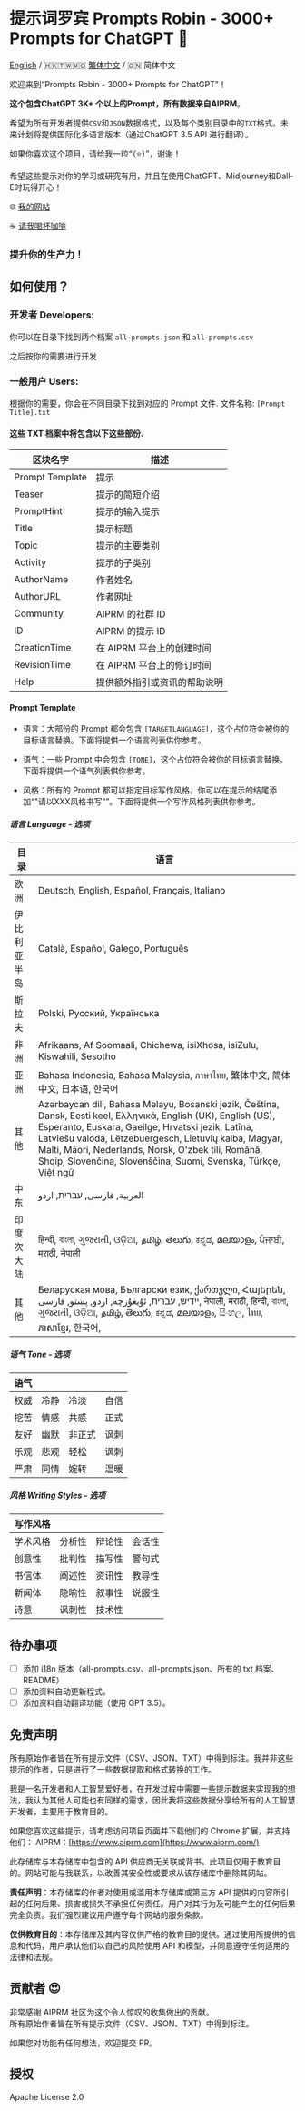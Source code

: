 
# 提示词罗宾 Prompts Robin - 3000+ Prompts for ChatGPT   🤖 


[English](./README.md) / 🇭🇰🇹🇼🇲🇴 [繁体中文](./README_TW.md) / 🇨🇳 简体中文

欢迎来到“Prompts Robin - 3000+ Prompts for ChatGPT”！

**这个包含ChatGPT 3K+ 个以上的Prompt，所有数据来自AIPRM**。

希望为所有开发者提供`CSV`和`JSON`数据格式，以及每个类别目录中的`TXT`格式。未来计划将提供国际化多语言版本（通过ChatGPT 3.5 API 进行翻译）。

如果你喜欢这个项目，请给我一粒“（⭐️）”，谢谢！

希望这些提示对你的学习或研究有用，并且在使用ChatGPT、Midjourney和Dall-E时玩得开心！

🌐 [我的网站](https://samsonhoi.com)

☕ [请我喝杯咖啡](https://bmc.link/samson.h)

### 提升你的生产力！ ###

## 如何使用？
### 开发者 Developers: 
你可以在目录下找到两个档案 ``all-prompts.json`` 和 ``all-prompts.csv``

之后按你的需要进行开发

### 一般用户 Users:

根据你的需要，你会在不同目录下找到对应的 Prompt 文件. 文件名称: ``[Prompt Title].txt``

#### 这些 TXT 档案中将包含以下这些部份.

| 区块名字            | 描述                                   |
|-----------------|----------------------------------------|
| Prompt Template | 提示                               |
| Teaser          | 提示的简短介绍                     |
| PromptHint      | 提示的输入提示                     |
| Title           | 提示标题                               |
| Topic           | 提示的主要类别                     |
| Activity        | 提示的子类别                       |
| AuthorName      | 作者姓名                         |
| AuthorURL       | 作者网址                         |
| Community       | AIPRM 的社群 ID          |
| ID              | AIPRM 的提示 ID           |
| CreationTime    | 在 AIPRM 平台上的创建时间           |
| RevisionTime    | 在 AIPRM 平台上的修订时间           |
| Help            | 提供额外指引或资讯的帮助说明             |

#### Prompt Template ####

* 语言：大部份的 Prompt 都会包含 `[TARGETLANGUAGE]`，这个占位符会被你的目标语言替换。下面将提供一个语言列表供你参考。

* 语气：一些 Prompt 中会包含 `[TONE]`，这个占位符会被你的目标语言替换。下面将提供一个语气列表供你参考。

* 风格：所有的 Prompt 都可以指定目标写作风格，你可以在提示的结尾添加“"请以XXX风格书写"”。下面将提供一个写作风格列表供你参考。

##### 语言 Language - 选项 #####

| 目录                 | 语言                                              |
|------------------|--------------------------------------------------------------------------------------|
| 欧洲         | Deutsch, English, Español, Français, Italiano                    |
| 伊比利亚半岛          | Català, Español, Galego, Português                   |
| 斯拉夫	           | Polski, Русский, Українська     |
| 非洲	          | Afrikaans, Af Soomaali, Chichewa, isiXhosa, isiZulu, Kiswahili, Sesotho  |
| 亚洲            | Bahasa Indonesia, Bahasa Malaysia, ภาษาไทย, 繁体中文, 简体中文, 日本语, 한국어        |
| 其他   | Azərbaycan dili, Bahasa Melayu, Bosanski jezik, Čeština, Dansk, Eesti keel, Ελληνικά, English (UK), English (US), Esperanto, Euskara, Gaeilge, Hrvatski jezik, Latīna, Latviešu valoda, Lëtzebuergesch, Lietuvių kalba, Magyar, Malti, Māori, Nederlands, Norsk, O'zbek tili, Română, Shqip, Slovenčina, Slovenščina, Suomi, Svenska, Türkçe, Việt ngữ |
| 中东   | العربية, فارسی, עברית, اردو                                            |
| 印度次大陆 | हिन्दी, বাংলা, ગુજરાતી, ଓଡ଼ିଆ, தமிழ், తెలుగు, ಕನ್ನಡ, മലയാളം, ਪੰਜਾਬੀ, मराठी, नेपाली |
| 其他            | Беларуская мова, Български език, ქართული, Հայերեն, ייִדיש, עברית, ئۇيغۇرچە, اردو, پښتو, فارسی, नेपाली, मराठी, हिन्दी, বাংলা, ગુજરાતી, ଓଡ଼ିଆ, தமிழ், తెలుగు, ಕನ್ನಡ, മലയാളം, සිංහල, ไทย, ភាសាខ្មែរ, 한국어,                |

##### 语气 Tone - 选项 #####

| 语气          |          |         |         |
|-------------- |-------------- |------------- |------------- |
| 权威          | 冷静          | 冷淡         | 自信        |
| 挖苦          | 情感          | 共感         | 正式        |
| 友好          | 幽默          | 非正式       | 讽刺        |
| 乐观          | 悲观          | 轻松         | 讽刺        |
| 严肃          | 同情          | 婉转         | 温暖        |


##### 风格 Writing Styles - 选项 #####


| 写作风格          |                |                |                |
|-----------------|-----------------|-----------------|-----------------|
| 学术风格         | 分析性          | 辩论性          | 会话性          |
| 创意性           | 批判性          | 描写性          | 警句式          |
| 书信体           | 阐述性          | 资讯性          | 教导性          |
| 新闻体           | 隐喻性          | 叙事性          | 说服性          |
| 诗意             | 讽刺性          | 技术性          |                 |


## 待办事项

- [ ] 添加 i18n 版本（all-prompts.csv、all-prompts.json、所有的 txt 档案、README）
- [ ] 添加资料自动更新程式。
- [ ] 添加资料自动翻译功能（使用 GPT 3.5）。

## 免责声明

所有原始作者皆在所有提示文件（CSV、JSON、TXT）中得到标注。我并非这些提示的作者，只是进行了一些数据提取和格式转换的工作。

我是一名开发者和人工智慧爱好者，在开发过程中需要一些提示数据来实现我的想法，我认为其他人可能也有同样的需求，因此我将这些数据分享给所有的人工智慧开发者，主要用于教育目的。

如果您喜欢这些提示，请考虑访问项目页面并下载他们的 Chrome 扩展，并支持他们：
AIPRM：[https://www.aiprm.com](https://www.aiprm.com/)

此存储库与本存储库中包含的 API 供应商无关联或背书。此项目仅用于教育目的。网站可能与我联系，以改善其安全性或要求从该存储库中删除其网站。

**责任声明**：本存储库的作者对使用或滥用本存储库或第三方 API 提供的内容所引起的任何后果、损害或损失不承担任何责任。用户对其行为及可能产生的任何后果完全负责。我们强烈建议用户遵守每个网站的服务条款。

**仅供教育目的**：本存储库及其内容仅供严格的教育目的提供。通过使用所提供的信息和代码，用户承认他们以自己的风险使用 API 和模型，并同意遵守任何适用的法律和法规。

## 贡献者 😍

非常感谢 AIPRM 社区为这个令人惊叹的收集做出的贡献。  
所有原始作者皆在所有提示文件（CSV、JSON、TXT）中得到标注。 


如果您对功能有任何想法，欢迎提交 PR。

## 授权

Apache License 2.0

